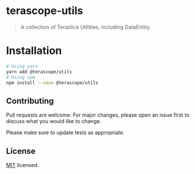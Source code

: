 # terascope-utils

> A collection of Teraslice Utilities, including DataEntity.

# Installation

```bash
# Using yarn
yarn add @terascope/utils
# Using npm
npm install --save @terascope/utils
```

## Contributing

Pull requests are welcome. For major changes, please open an issue first to discuss what you would like to change.

Please make sure to update tests as appropriate.

## License

[MIT](./LICENSE) licensed.
